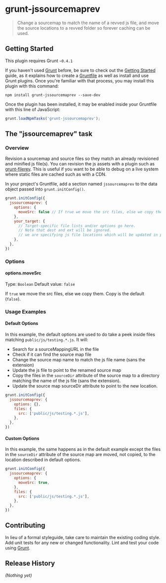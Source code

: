 # grunt-jssourcemaprev

> Change a sourcemap to match the name of a revved js file, and move the source locations to a revved folder so forever caching can be used.

## Getting Started
This plugin requires Grunt `~0.4.1`

If you haven't used [Grunt](http://gruntjs.com/) before, be sure to check out the [Getting Started](http://gruntjs.com/getting-started) guide, as it explains how to create a [Gruntfile](http://gruntjs.com/sample-gruntfile) as well as install and use Grunt plugins. Once you're familiar with that process, you may install this plugin with this command:

```shell
npm install grunt-jssourcemaprev --save-dev
```

Once the plugin has been installed, it may be enabled inside your Gruntfile with this line of JavaScript:

```js
grunt.loadNpmTasks('grunt-jssourcemaprev');
```

## The "jssourcemaprev" task

### Overview
Revision a sourcemap and source files so they match an already revisioned and minified js file(s). You can revision the js assets with a plugin such as [grunt-filerev](https://github.com/yeoman/grunt-filerev). This is useful if you want to be able to debug on a live system where static files are cached such as with a CDN.

In your project's Gruntfile, add a section named `jssourcemaprev` to the data object passed into `grunt.initConfig()`.

```js
grunt.initConfig({
  jssourcemaprev: {
    options: {
      moveSrc: false // If true we move the src files, else we copy them. Copy is the default.
    },
    your_target: {
      // Target-specific file lists and/or options go here.
      // Note that dest and ext will be ignored.
      // we are specifying js file locations which will be updated in place.
    },
  },
})
```

### Options

#### options.moveSrc
Type: `Boolean`
Default value: `false`

If `true` we move the src files, else we copy them. Copy is the default (`false`).


### Usage Examples

#### Default Options
In this example, the default options are used to do take a peek inside files matching `public/js/testing.*.js`. It will:

* Search for a sourceMappingURL in the file
* Check if it can find the source map file
* Change the source map name to match the js file name (sans the extension)
* Update the js file to point to the renamed source map
* Copy the files in the `sourceDir` attribute of the source map to a directory matching
  the name of the js file (sans the extension).
* Update the source map sourceDir attribute to point to the new location.

```js
grunt.initConfig({
  jssourcemaprev: {
    options: {},
    files: {
      src: ['public/js/testing.*.js'],
    },
  },
})
```

#### Custom Options
In this example, the same happens as in the default example except the files in the `sourceDir` attribute of the source map are moved, not copied, to the location described in default options.

```js
grunt.initConfig({
  jssourcemaprev: {
    options: {
      moveSrc: true,
    },
    files: {
      src: ['public/js/testing.*.js'],
    },
  },
})
```

## Contributing
In lieu of a formal styleguide, take care to maintain the existing coding style. Add unit tests for any new or changed functionality. Lint and test your code using [Grunt](http://gruntjs.com/).

## Release History
_(Nothing yet)_
